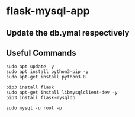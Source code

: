 # flask-mysql-app

## Update the db.ymal respectively

## Useful Commands
```
sudo apt update -y
sudo apt install python3-pip -y
sudo apt-get install python3.8

pip3 install flask
sudo apt-get install libmysqlclient-dev -y
pip3 install flask-mysqldb

sudo mysql -u root -p
```

